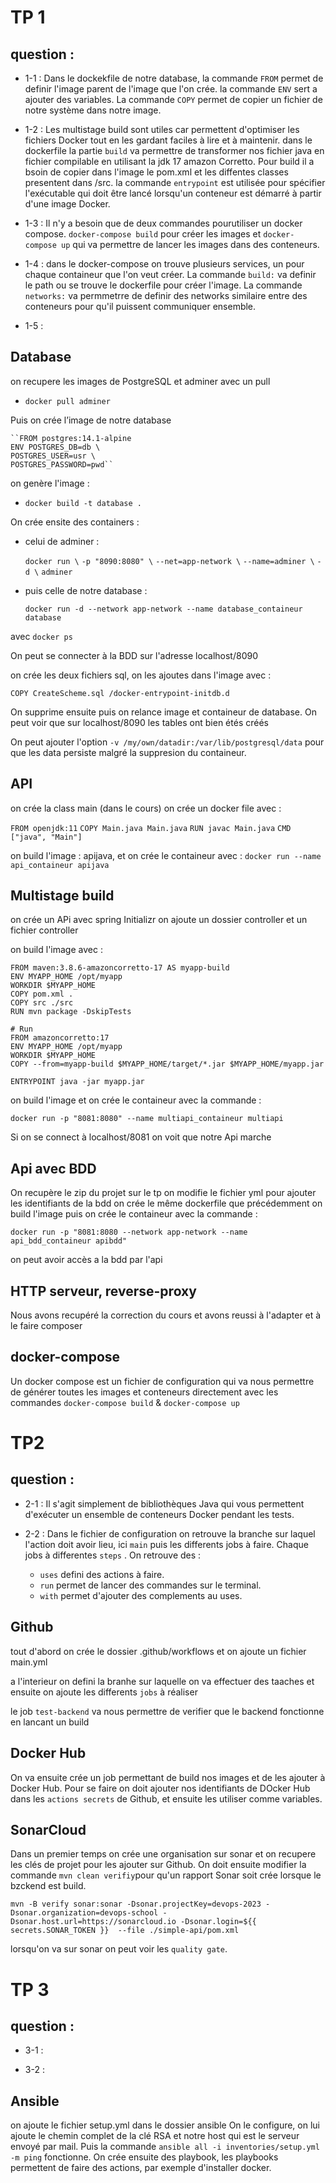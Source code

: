 # TP 1


## question :

- 1-1 : Dans le dockekfile de notre database, la commande `FROM` permet de definir l'image parent de l'image que l'on crée. la commande `ENV` sert a ajouter des variables. La commande `COPY` permet de copier un fichier de notre système dans notre image.

- 1-2 : Les multistage build sont utiles car permettent d'optimiser les fichiers Docker tout en les gardant faciles à lire et à maintenir.
dans le dockerfile la partie `build` va permettre de transformer nos fichier java en fichier compilable en utilisant la jdk 17 amazon Corretto. Pour build il a bsoin de copier dans l'image le pom.xml et les diffentes classes presentent dans /src.
la commande `entrypoint`  est utilisée pour spécifier l'exécutable qui doit être lancé lorsqu'un conteneur est démarré à partir d'une image Docker.

- 1-3 : Il n'y a besoin que de deux commandes pourutiliser un docker compose. `docker-compose build` pour créer les images et `docker-compose up` qui va permettre de lancer les images dans des conteneurs.

- 1-4 : dans le docker-compose on trouve plusieurs services, un pour chaque containeur que l'on veut créer. La commande `build:` va definir le path ou se trouve le dockerfile pour créer l'image. La commande `networks:` va permmetrre de definir des networks similaire entre des conteneurs pour qu'il puissent communiquer ensemble.

- 1-5 :


## Database 

on recupere les images de PostgreSQL et adminer avec un pull

- ``docker pull adminer``

Puis on crée l’image de notre database

    ``FROM postgres:14.1-alpine
    ENV POSTGRES_DB=db \
    POSTGRES_USER=usr \
    POSTGRES_PASSWORD=pwd``

on genère l'image :

- ``docker build -t database .``

On crée ensite des containers : 

- celui de adminer : 

    ``docker run \``
    ``-p "8090:8080" \``
    ``--net=app-network \``
    ``--name=adminer \``
    ``-d \``
    ``adminer``

- puis celle de notre database :

    ``docker run -d --network app-network --name database_containeur database``

avec `docker ps`

On peut se connecter à la BDD sur l'adresse localhost/8090

on crée les deux fichiers sql, on les ajoutes dans l'image avec :

`COPY CreateScheme.sql /docker-entrypoint-initdb.d`

On supprime ensuite puis on relance image et containeur de database. 
On peut voir que sur localhost/8090 les tables ont bien étés créés

On peut ajouter l'option `-v /my/own/datadir:/var/lib/postgresql/data` pour que les data persiste malgré la suppresion du containeur.

## API
on crée la class main (dans le cours)
on crée un docker file avec :

`FROM openjdk:11`
`COPY Main.java Main.java`
``RUN javac Main.java``
`CMD ["java", "Main"]`

on build l'image : apijava, et on crée le containeur avec :
 `docker run --name api_containeur apijava`

## Multistage build

on crée un APi avec spring Initializr
on ajoute un dossier controller et un fichier controller

on build l'image avec :
 
 ```# Build
FROM maven:3.8.6-amazoncorretto-17 AS myapp-build
ENV MYAPP_HOME /opt/myapp
WORKDIR $MYAPP_HOME
COPY pom.xml .
COPY src ./src
RUN mvn package -DskipTests

# Run
FROM amazoncorretto:17
ENV MYAPP_HOME /opt/myapp
WORKDIR $MYAPP_HOME
COPY --from=myapp-build $MYAPP_HOME/target/*.jar $MYAPP_HOME/myapp.jar

ENTRYPOINT java -jar myapp.jar
```
on build l'image et on crée le containeur avec la commande :

`docker run -p "8081:8080" --name multiapi_containeur multiapi`

Si on se connect à localhost/8081 on voit que notre Api marche

## Api avec BDD

On recupère le zip du projet sur le tp
on modifie le fichier yml pour ajouter les identifiants de la bdd 
on crée le même dockerfile que précédemment
on build l'image puis on crée le containeur avec la commande :

`docker run -p "8081:8080 --network app-network --name api_bdd_containeur apibdd"`

on peut avoir accès a la bdd par l'api

## HTTP serveur, reverse-proxy

Nous avons recupéré la correction du cours et avons reussi à l'adapter et à le faire composer

## docker-compose

Un docker compose est un fichier de configuration qui va nous permettre de générer toutes les images et conteneurs directement avec les commandes `docker-compose build` & `docker-compose up`


# TP2

## question : 

- 2-1 : Il s'agit simplement de bibliothèques Java qui vous permettent d'exécuter un ensemble de conteneurs Docker pendant les tests.

- 2-2 : Dans le fichier de configuration on retrouve la branche sur laquel l'action doit avoir lieu, ici `main` puis les differents jobs à faire. 
Chaque jobs à differentes `steps` . On retrouve des :
    - `uses` defini des actions à faire.
    - `run` permet de lancer des commandes sur le terminal.
    - `with` permet d'ajouter des complements au uses. 


## Github

tout d'abord on crée le dossier .github/workflows et on ajoute un fichier main.yml

a l'interieur on defini la branhe sur laquelle on va effectuer des taaches et ensuite on ajoute les differents ``jobs`` à réaliser

le job `test-backend` va nous permettre de verifier que le backend fonctionne en lancant un build

## Docker Hub

On va ensuite crée un job permettant de build nos images et de les ajouter à Docker Hub.
Pour se faire on doit ajouter nos identifiants de DOcker Hub dans les `actions secrets` de Github, et ensuite les utiliser comme variables.

## SonarCloud

Dans un premier temps on crée une organisation sur sonar et on recupere les clés de projet pour les ajouter sur Github. 
On doit ensuite modifier la commande `mvn clean verifiy`pour qu'un rapport Sonar soit crée lorsque le bzckend est build.

`mvn -B verify sonar:sonar -Dsonar.projectKey=devops-2023 -Dsonar.organization=devops-school -Dsonar.host.url=https://sonarcloud.io -Dsonar.login=${{ secrets.SONAR_TOKEN }}  --file ./simple-api/pom.xml
`

lorsqu'on va sur sonar on peut voir les `quality gate`.


# TP 3

## question : 

- 3-1 : 

- 3-2 :

## Ansible

on ajoute le fichier setup.yml dans le dossier ansible 
On le configure, on lui ajoute le chemin complet de la clé RSA et notre host qui est le serveur envoyé par mail. 
Puis la commande `ansible all -i inventories/setup.yml -m ping` fonctionne.
On crée ensuite des playbook, les playbooks permettent de faire des actions, par exemple d'installer docker.






